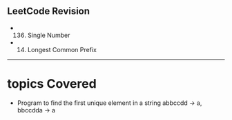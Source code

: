 ## LeetCode Revision

- 136. Single Number
- 14. Longest Common Prefix

---

# topics Covered

- Program to find the first unique element in a string abbccdd -> a, bbccdda -> a
